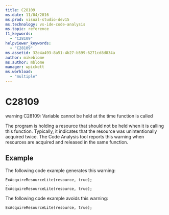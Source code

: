 ```yaml
---
title: C28109
ms.date: 11/04/2016
ms.prod: visual-studio-dev15
ms.technology: vs-ide-code-analysis
ms.topic: reference
f1_keywords:
  - "C28109"
helpviewer_keywords:
  - "C28109"
ms.assetid: 32e4a493-8a51-4b27-b599-6271cd8d834a
author: mikeblome
ms.author: mblome
manager: wpickett
ms.workload:
  - "multiple"
---
```

# C28109
warning C28109: Variable cannot be held at the time function is called

 The program is holding a resource that should not be held when it is calling this function. Typically, it indicates that the resource was unintentionally acquired twice. The Code Analysis tool reports this warning when resources are acquired and released in the same function.

## Example
 The following code example generates this warning:

```
ExAcquireResourceLite(resource, true);
...
ExAcquireResourceLite(resource, true);
```

 The following code example avoids this warning:

```
ExAcquireResourceLite(resource, true);
```